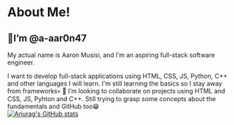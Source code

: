 # About Me!
## 👋I’m @a-aar0n47
My actual name is Aaron Musisi, and I'm an aspiring full-stack software engineer.
<br>

 I want to develop full-stack applications using HTML, CSS, JS, Python, C++ and other languages I will learn.
 I'm still learning the basics so I stay away from frameworks💀
 💞️ I’m looking to collaborate on projects using HTML and CSS, JS, Pyhton and C++.
 Still trying to grasp some concepts about the fundamentals and GitHub too😁<br>
 [![Anurag's GitHub stats](https://github-readme-stats.vercel.app/api?username=a-aar0n47)](https://github.com/anuraghazra/github-readme-stats&theme=dark)
<!---
a-aar0n47/a-aar0n47 is a ✨ unique ✨ repository because its `README.md` (this file) appears on your GitHub profile.
You can click the Preview link to take a look at your changes.
--->
